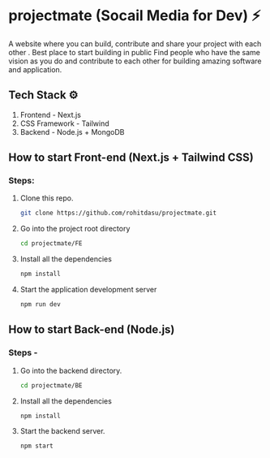 # projectmate (Socail Media for Dev) ⚡
A website where you can build, contribute and share your project with each other . Best place to start building in public
Find people who have the same vision as you do and contribute to each other for building amazing software and application.

## Tech Stack ⚙
1. Frontend - Next.js  
2. CSS Framework - Tailwind  
2. Backend - Node.js + MongoDB 

## How to start Front-end (Next.js + Tailwind CSS)

### Steps: 

1. Clone this repo.

   ```sh
   git clone https://github.com/rohitdasu/projectmate.git
   ```
   
2. Go into the project root directory

   ```sh
   cd projectmate/FE
   ```

3. Install all the dependencies

   ```sh
   npm install
   ```
4. Start the application development server

   ```sh
   npm run dev
   ```
## How to start Back-end (Node.js)

### Steps - 

1. Go into the backend directory.

   ```sh
   cd projectmate/BE
   ```

 2. Install all the dependencies
 
    ```sh
    npm install
    ```

3. Start the backend server.

   ```sh
   npm start
   ```

 
